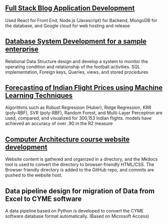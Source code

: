 ##  [Full Stack Blog Application Development](https://myblog-379005.uk.r.appspot.com/)

Used React for Front End, Node.js (Javascript) for Backend, MongoDB for the database, and Google cloud for web hosting and release 
## [Database System Development for a sample enterprise](https://github.com/Arazbrz/Database)
Relational Data Structure design and develop a system to monitor the operating condition and relationship of the football activities.
SQL implementation, Foreign keys, Queries, views, and stored procedures
##  [Forecasting of Indian Flight Prices using Machine Learning Techniques ](https://arzbrz.com/DS/ML.pdf)

Algorithms such as Robust Regression (Huber), Ridge Regression, KRR (poly-RBF),  SVR (poly-RBF), Random Forest, and Multi-Layer Perceptron are used, compared, and visualized for 300,153 Indian flights. models have achieved an accuracy of over .90 in the R2 measure
## [Computer Architecture course website development](https://comparch-resources.ece.gatech.edu/)

Website content is gathered and organized in a directory, and the Mkdocs tool is used to convert the directory to browser-friendly HTML/CSS. The Browser friendly directory is added to the GitHub repo, and commits are pushed to the website host.
## Data pipeline design for migration of Data from Excel to CYME software                               
A data pipeline based on Python is developed to convert the CYME software database format automatically. (Based on Microsoft Access)
